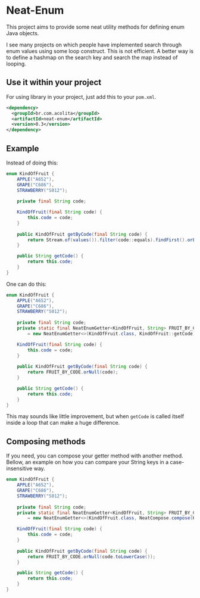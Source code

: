 # Neat-Enum

This project aims to provide some neat utility methods for defining enum Java objects.

I see many projects on which people have implemented search through enum values using some loop construct.
This is not efficient. A better way is to define a hashmap on the search key and search the map instead of looping.

## Use it within your project

For using library in your project, just add this to your ```pom.xml```.

```xml
<dependency>
  <groupId>br.com.acolita</groupId>
  <artifactId>neat-enum</artifactId>
  <version>0.3</version>
</dependency>
```

## Example
Instead of doing this:
```java
enum KindOfFruit {
    APPLE("A652"),
    GRAPE("C686"),
    STRAWBERRY("S012");
    
    private final String code;

    KindOfFruit(final String code) {
        this.code = code;
    }
   
    public KindOfFruit getByCode(final String code) {
        return Stream.of(values()).filter(code::equals).findFirst().orElse(null);
    }

    public String getCode() {
        return this.code;
    }
}
```

One can do this:

```java
enum KindOfFruit {
    APPLE("A652"),
    GRAPE("C686"),
    STRAWBERRY("S012");
    
    private final String code;
    private static final NeatEnumGetter<KindOfFruit, String> FRUIT_BY_CODE
        = new NeatEnumGetter<>(KindOfFruit.class, KindOfFruit::getCode); 

    KindOfFruit(final String code) {
        this.code = code;
    }
    
    public KindOfFruit getByCode(final String code) {
        return FRUIT_BY_CODE.orNull(code);
    }

    public String getCode() {
        return this.code;
    }
}
```

This may sounds like little improvement, but when ```getCode``` is called itself inside a loop that can make a huge difference.

## Composing methods

If you need, you can compose your getter method with another method.
Bellow, an example on how you can compare your String keys in a case-insensitive way.

```java
enum KindOfFruit {
    APPLE("A652"),
    GRAPE("C686"),
    STRAWBERRY("S012");
    
    private final String code;
    private static final NeatEnumGetter<KindOfFruit, String> FRUIT_BY_CODE
        = new NeatEnumGetter<>(KindOfFruit.class, NeatCompose.compose(KindOfFruit::getCode, String::toLowerCase)); 

    KindOfFruit(final String code) {
        this.code = code;
    }
    
    public KindOfFruit getByCode(final String code) {
        return FRUIT_BY_CODE.orNull(code.toLowerCase());
    }

    public String getCode() {
        return this.code;
    }
}
```